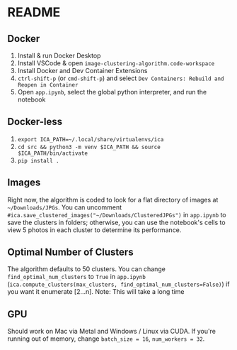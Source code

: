 # README

## Docker
1. Install & run Docker Desktop
2. Install VSCode & open `image-clustering-algorithm.code-workspace`
3. Install Docker and Dev Container Extensions
4. `ctrl-shift-p` (or `cmd-shift-p`) and select `Dev Containers: Rebuild and Reopen in Container` 
5. Open `app.ipynb`, select the global python interpreter, and run the notebook

## Docker-less
1. `export ICA_PATH=~/.local/share/virtualenvs/ica`
2. `cd src && python3 -m venv $ICA_PATH && source $ICA_PATH/bin/activate`
3. `pip install .`

## Images
Right now, the algorithm is coded to look for a flat directory of images at `~/Downloads/JPGs`. You can uncomment `#ica.save_clustered_images("~/Downloads/ClusteredJPGs")` in `app.ipynb` to save the clusters in folders; otherwise, you can use the notebook's cells to view 5 photos in each cluster to determine its performance.

## Optimal Number of Clusters
The algorithm defaults to 50 clusters. You can change `find_optimal_num_clusters` to `True` in `app.ipynb` (`ica.compute_clusters(max_clusters, find_optimal_num_clusters=False)`) if you want it enumerate [2...n]. Note: This will take a long time


## GPU
Should work on Mac via Metal and Windows / Linux via CUDA. If you're running out of memory, change `batch_size = 16`, `num_workers = 32`.